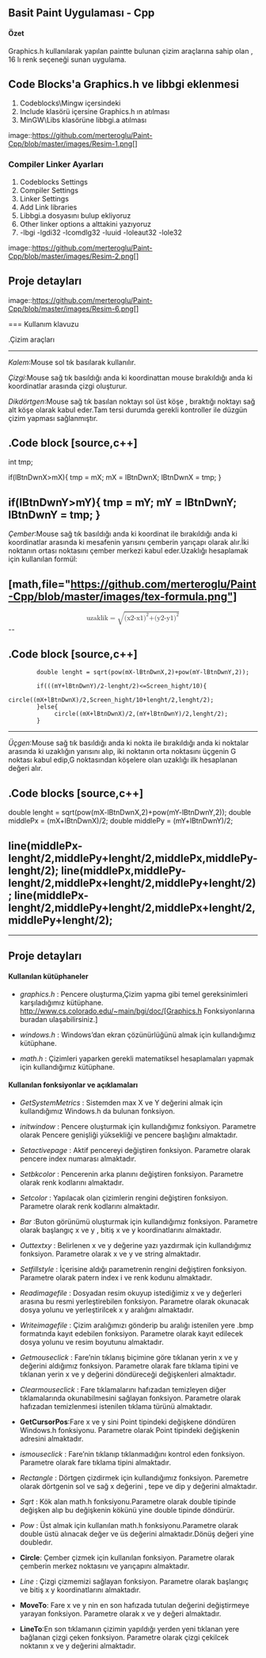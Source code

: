 ## Basit Paint Uygulaması - Cpp
#### Özet
Graphics.h kullanılarak yapılan paintte bulunan çizim araçlarına sahip olan , 16 lı renk seçeneği sunan uygulama.

## Code Blocks'a Graphics.h ve libbgi eklenmesi

1. Codeblocks\Mingw içersindeki
1. Include klasörü içersine Graphics.h ın atılması
1. MinGW\Libs klasörüne libbgi.a atılması

image::https://github.com/merteroglu/Paint-Cpp/blob/master/images/Resim-1.png[]

### Compiler Linker Ayarları

1. Codeblocks Settings
1. Compiler Settings
1. Linker Settings
1. Add Link libraries
1. Libbgi.a dosyasını bulup ekliyoruz
1. Other linker options a alttakini yazıyoruz
1. -lbgi -lgdi32 -lcomdlg32 -luuid -loleaut32 -lole32

image::https://github.com/merteroglu/Paint-Cpp/blob/master/images/Resim-2.png[]

## Proje detayları
image::https://github.com/merteroglu/Paint-Cpp/blob/master/images/Resim-6.png[]

=== Kullanım klavuzu

.Çizim araçları
****
*Kalem*:Mouse sol tık basılarak kullanılır.

*Çizgi*:Mouse sağ tık basıldığı anda ki koordinattan mouse bırakıldığı anda ki koordinatlar arasında çizgi oluşturur.

*Dikdörtgen*:Mouse sağ tık basılan noktayı sol üst köşe , bıraktığı noktayı sağ alt köşe olarak kabul eder.Tam tersi durumda gerekli kontroller ile düzgün çizim yapması sağlanmıştır.

.Code block
[source,c++]
----
int tmp;

if(lBtnDwnX>mX){
   tmp = mX;
   mX = lBtnDwnX;
   lBtnDwnX = tmp;
}

if(lBtnDwnY>mY){
    tmp = mY;
    mY = lBtnDwnY;
    lBtnDwnY = tmp;
}
----

*Çember*:Mouse sağ tık basıldığı anda ki koordinat ile bırakıldığı anda ki koordinatlar arasında ki mesafenin yarısını çemberin yarıçapı olarak alır.İki noktanın ortası noktasını çember merkezi kabul eder.Uzaklığı hesaplamak için kullanılan formül:

[math,file="https://github.com/merteroglu/Paint-Cpp/blob/master/images/tex-formula.png"]
--
<math xmlns="http://www.w3.org/1998/Math/MathML" display="block">
 <mi>uzaklik</mi>
  <mo>=</mo>
  <mrow>
        <msqrt>
        <msup>
            <mi>(x2-x1)</mi>
            <mn>2</mn>
         </msup>
          <mn>+</mn>
        <msup>
            <mi>(y2-y1)</mi>
            <mn>2</mn>
         </msup>
        </msqrt>
  </mrow>
</math>
--

.Code block
[source,c++]
----
            double lenght = sqrt(pow(mX-lBtnDwnX,2)+pow(mY-lBtnDwnY,2));

            if(((mY+lBtnDwnY)/2-lenght/2)<=Screen_hight/10){
                 circle((mX+lBtnDwnX)/2,Screen_hight/10+lenght/2,lenght/2);
            }else{
                 circle((mX+lBtnDwnX)/2,(mY+lBtnDwnY)/2,lenght/2);
            }
----

*Üçgen*:Mouse sağ tık basıldığı anda ki nokta ile bırakıldığı anda ki noktalar arasında ki uzaklığın yarısını alıp, iki noktanın orta noktasını üçgenin G noktası kabul edip,G noktasından köşelere olan uzaklığı ilk hesaplanan değeri alır.

.Code blocks
[source,c++]
----
 double lenght = sqrt(pow(mX-lBtnDwnX,2)+pow(mY-lBtnDwnY,2));
 double middlePx = (mX+lBtnDwnX)/2;
 double middlePy = (mY+lBtnDwnY)/2;

line(middlePx-lenght/2,middlePy+lenght/2,middlePx,middlePy-lenght/2);
line(middlePx,middlePy-lenght/2,middlePx+lenght/2,middlePy+lenght/2);
line(middlePx-lenght/2,middlePy+lenght/2,middlePx+lenght/2,middlePy+lenght/2);
----

****


## Proje detayları
#### Kullanılan kütüphaneler
* *graphics.h*
: Pencere oluşturma,Çizim yapma gibi temel gereksinimleri karşıladığımız
kütüphane.
http://www.cs.colorado.edu/~main/bgi/doc/[Graphics.h Fonksiyonlarına buradan ulaşabilirsiniz.]

* *windows.h*
: Windows’dan ekran çözünürlüğünü almak için kullandığımız kütüphane.

* *math.h*
:  Çizimleri yaparken gerekli
matematiksel hesaplamaları yapmak için kullandığımız kütüphane.

#### Kullanılan fonksiyonlar ve açıklamaları
* *GetSystemMetrics*
: Sistemden max X ve Y değerini almak için kullandığımız Windows.h da bulunan
fonksiyon.

* *initwindow*
: Pencere oluşturmak için kullandığımız fonksiyon. Parametre olarak Pencere
genişliği yüksekliği ve pencere başlığını almaktadır.

* *Setactivepage*
: Aktif pencereyi değiştiren fonksiyon. Parametre olarak pencere index numarası
almaktadır.

* *Setbkcolor*
: Pencerenin arka planını değiştiren fonksiyon. Parametre olarak renk kodlarını
almaktadır.

* *Setcolor*
: Yapılacak olan çizimlerin rengini değiştiren fonksiyon. Parametre olarak renk
kodlarını almaktadır.

* *Bar*
:Buton görünümü oluşturmak için kullandığımız fonksiyon. Parametre olarak
başlangıç x ve y , bitiş x ve y koordinatlarını almaktadır.

* *Outtextxy*
: Belirlenen x  ve y değerine yazı
yazdırmak için kullandığımız fonksiyon. Parametre olarak x ve y ve string
almaktadır.

* *Setfillstyle*
: İçerisine aldığı parametrenin rengini değiştiren fonksiyon. Parametre olarak
patern index i ve renk kodunu almaktadır.

* *Readimagefile*
: Dosyadan resim okuyup istediğimiz x ve y değerleri arasına bu resmi
yerleştirebilen fonksiyon. Parametre olarak okunacak dosya yolunu ve
yerleştirilcek x y aralığını almaktadır.

* *Writeimagefile*
: Çizim aralığımızı gönderip bu aralığı istenilen yere .bmp formatında kayıt
edebilen fonksiyon. Parametre olarak kayıt edilecek dosya yolunu ve resim
boyutunu almaktadır.

* *Getmouseclick*
: Fare’nin tıklanış biçimine göre tıklanan yerin x ve y değerini aldığımız
fonksiyon. Parametre olarak fare tıklama tipini ve tıklanan yerin x ve y
değerini döndüreceği değişkenleri almaktadır.

* *Clearmouseclick*
: Fare tıklamalarını hafızadan temizleyen diğer tıklamalarında okunabilmesini
sağlayan fonksiyon. Parametre olarak hafızadan temizlenmesi istenilen tıklama
türünü almaktadır.

* **GetCursorPos**:Fare
x ve y sini Point tipindeki değişkene döndüren Windows.h fonksiyonu. Parametre
olarak Point tipindeki değişkenin adresini almaktadır.

* *ismouseclick*
: Fare’nin tıklanıp tıklanmadığını kontrol eden fonksiyon. Parametre olarak
fare tıklama tipini almaktadır.

* *Rectangle*
: Dörtgen çizdirmek için kullandığımız fonksiyon. Paremetre olarak dörtgenin
sol ve sağ x değerini , tepe ve dip y değerini almaktadır.

* *Sqrt*
: Kök alan math.h fonksiyonu.Parametre olarak double tipinde değişken alıp bu
değişkenin kökünü yine double tipinde döndürür.

* *Pow*
: Üst almak için kullanılan  math.h
fonksiyonu.Parametre olarak double üstü alınacak değer ve üs değerini
almaktadır.Dönüş değeri yine doubledır.

* **Circle**:
Çember çizmek için kullanılan fonksiyon. Parametre olarak çemberin merkez
noktasını ve yarıçapını almaktadır.

* *Line*
: Çizgi çizmemizi sağlayan fonksiyon. Parametre olarak başlangıç ve bitiş x y
koordinatlarını almaktadır.

* **MoveTo**:
Fare x ve y nin en son hafızada tutulan değerini değiştirmeye yarayan
fonksiyon. Parametre olarak x ve y değeri almaktadır.

* **LineTo**:En
son tıklamanın çizimin yapıldığı yerden yeni tıklanan yere bağlanan çizgi çeken
fonksiyon. Parametre olarak çizgi çekilcek noktanın x ve y değerini almaktadır.








